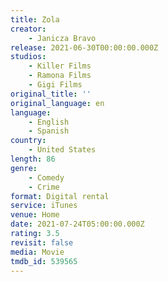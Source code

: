 ```yaml
---
title: Zola
creator:
    - Janicza Bravo
release: 2021-06-30T00:00:00.000Z
studios:
    - Killer Films
    - Ramona Films
    - Gigi Films
original_title: ''
original_language: en
language:
    - English
    - Spanish
country:
    - United States
length: 86
genre:
    - Comedy
    - Crime
format: Digital rental
service: iTunes
venue: Home
date: 2021-07-24T05:00:00.000Z
rating: 3.5
revisit: false
media: Movie
tmdb_id: 539565
---
```

